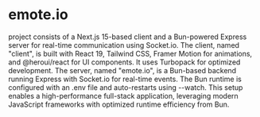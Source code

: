 # emote.io

project consists of a Next.js 15-based client and a Bun-powered Express server for real-time communication using Socket.io. The client, named "client", is built with React 19, Tailwind CSS, Framer Motion for animations, and @heroui/react for UI components. It uses Turbopack for optimized development. The server, named "emote.io", is a Bun-based backend running Express with Socket.io for real-time events. The Bun runtime is configured with an .env file and auto-restarts using --watch. This setup enables a high-performance full-stack application, leveraging modern JavaScript frameworks with optimized runtime efficiency from Bun.
